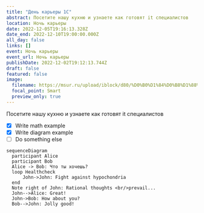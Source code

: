 ```yaml
---
title: "День карьеры 1С"
abstract: Посетите нашу кухню и узнаете как готовят it специалистов
location: Ночь карьеры
date: 2022-12-05T19:16:13.328Z
date_end: 2022-12-10T19:00:00.000Z
all_day: false
links: []
event: Ночь карьеры
event_url: Ночь карьеры
publishDate: 2022-12-02T19:12:13.744Z
draft: false
featured: false
image:
  filename: https://msur.ru/upload/iblock/d80/%D0%B0%D1%84%D0%B8%D1%88%D0%B0%202019.jpg
  focal_point: Smart
  preview_only: true
---
```




Посетите нашу кухню и узнаете как готовят it специалистов

- [x] Write math example
- [x] Write diagram example
- [ ] Do something else

```mermaid
sequenceDiagram
  participant Alice
  participant Bob
  Alice -> Bob: Что ты хочешь?
  loop Healthcheck
      John->John: Fight against hypochondria
  end
  Note right of John: Rational thoughts <br/>prevail...
  John-->Alice: Great!
  John->Bob: How about you?
  Bob-->John: Jolly good!
```